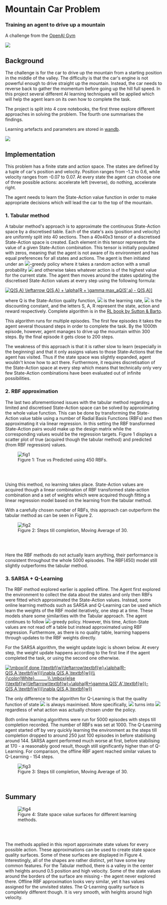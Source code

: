 # Mountain Car Problem
### Training an agent to drive up a mountain

A challenge from the [OpenAI Gym](https://gym.openai.com/envs/MountainCar-v0/) <br>

<img src='mountaincar.gif'>

## Background

The challenge is for the car to drive up the mountain from a starting position in the middle of the valley. The difficulty is that the car's engine is not powerful enough to drive straight up the mountain. Instead, the car needs to reverse back to gather the momentum before going up the hill full speed. In this project several different AI learning techniques will be applied which will help the agent learn on its own how to complete the task.

The project is split into 4 core notebooks, the first three explore different approaches in solving the problem. The fourth one summarises the findings.

Learning artefacts and parameters are stored in [wandb](https://wandb.ai/vinas/MountainCarProblem).

<img src='Plots/wandb.png'>

## Implementation

This problem has a finite state and action space. The states are defined by a tuple of car's position and velocity. Position ranges from -1.2 to 0.6, while velocity ranges from -0.07 to 0.07. At every state the agent can choose one of three possible actions: accelerate left (reverse), do nothing, accelerate right.

The agent needs to learn the State-Action value function in order to make appropriate decisions which will lead the car to the top of the mountain.


### 1. Tabular method

A tabular method's approach is to approximate the continuous State-Action space by a discretised table. Each of the state's axis (position and velocity) are uniformly split into 40 sections. Then a 40x40x3 tensor of a discretised State-Action space is created. Each element in this tensor represents the value of a given State-Action combination. This tensor is initially populated with zeros, meaning that the agent is not aware of its environment and has equal preferences for all states and actions. The agent is then initiated under an <img src="https://render.githubusercontent.com/render/math?math=\epsilon">-greedy policy where it takes a random action with a small probability <img src="https://render.githubusercontent.com/render/math?math=\epsilon"> and otherwise takes whatever action is of the highest value for the current state. The agent then moves around the states updating the discretised State-Action values at every step using the following formula:

<a href="https://www.codecogs.com/eqnedit.php?latex=Q(S,A)&space;\leftarrow&space;Q(S,A)&space;&plus;&space;\alpha[R&space;&plus;&space;\gamma&space;max_aQ(S',a)&space;-&space;Q(S,A)]" target="_blank"><img src="https://latex.codecogs.com/gif.latex?Q(S,A)&space;\leftarrow&space;Q(S,A)&space;&plus;&space;\alpha[R&space;&plus;&space;\gamma&space;max_aQ(S',a)&space;-&space;Q(S,A)]" title="Q(S,A) \leftarrow Q(S,A) + \alpha[R + \gamma max_aQ(S',a) - Q(S,A)]" /></a>

where Q is the State-Action quality function, <img src="https://render.githubusercontent.com/render/math?math=\alpha"> is the learning rate, <img src="https://render.githubusercontent.com/render/math?math=\gamma"> is the discounting constant, and the letters S, A, R represent the state, action and reward respectively. Complete algorithm is in the [RL book by Sutton & Barto](http://incompleteideas.net/book/RLbook2020.pdf).

This algorithm runs for multiple episodes. The first few episodes it takes the agent several thousand steps in order to complete the task. By the 1000th episode, however, agent manages to drive up the mountain within 300 steps. By the final episode it gets close to 200 steps.

The weakness of this approach is that it is rather slow to learn (especially in the beginning) and that it only assigns values to those State-Actions that the agent has visited. Thus if the state space was slightly expanded, agent wouldn't know how to act there. Furthermore, it requires discretisation of the State-Action space at every step which means that technically only very few State-Action combinations have been evaluated out of infinite possibilities. 


### 2. RBF approximation

The last two aforementioned issues with the tabular method regarding a limited and discretised State-Action space can be solved by approximating the whole value function. This can be done by transforming the State-Action value table using a number of Radial Basis Functions (RBFs) and then approximating it via linear regression. In this setting the RBF transformed State-Action pairs would make up the design matrix while the corresponding values would be the regression targets. Figure 1 displays a scatter plot of true (acquired though the tabular method) and predicted (from RBF regression) values.

<figure>
  <img src="./Plots/rbf_regression.png" alt="fig1"/>
  <figcaption>Figure 1: True vs Predicted using 450 RBFs.</figcaption>
</figure>
<br>
<br>

Using this method, no learning takes place. State-Action values are acquired though a linear combination of RBF transformed state-action combination and a set of weights which were acquired though fitting a linear regression model based on the learning from the tabular method.

With a carefully chosen number of RBFs, this approach can outperform the tabular method as can be seen in Figure 2.

<figure>
  <img src="./Plots/tabular_rbf.png" alt="fig2"/>
  <figcaption>Figure 2: Steps till completion, Moving Average of 30.</figcaption>
</figure>
<br>
<br>

Here the RBF methods do not actually learn anything, their performance is consistent throughout the whole 5000 episodes. The RBF(450) model still slightly outperforms the tabular method.


### 3. SARSA + Q-Learning

The  RBF method explored earlier is applied offline. The Agent first explored the environment to collect the data about the states and only then RBFs were fitted which approximated the State-Action values. Instead, some online learning methods such as SARSA and Q-Learning can be used which learn the weights of the RBF model iteratively, one step at a time. These models share some similarities with the Tabular approach. The agent continues to follow <img src="https://render.githubusercontent.com/render/math?math=\epsilon">-greedy policy. However, this time, Action-State values are not read off a table but instead approximated using RBF regression. Furthermore, as there is no quality table, learning happens through updates to the RBF weights directly.

For the SARSA algorithm, the weight update logic is shown below. At every step, the weight update
happens according to the first line if the agent completed the task, or using the second one otherwise.

<a href="https://www.codecogs.com/eqnedit.php?latex=\mbox{if&space;done&space;}\textbf{w}\leftarrow\textbf{w}&plus;\alpha(R-Q(S,A,\textbf{w}))\nabla&space;Q(S,A,\textbf{w})\\&space;{\color{White}..........}\,\mbox{else&space;}\textbf{w}\leftarrow\textbf{w}&plus;\alpha(R&plus;\gamma&space;Q(S',A',\textbf{w})-Q(S,A,\textbf{w}))\nabla&space;Q(S,A,\textbf{w})" target="_blank"><img src="https://latex.codecogs.com/gif.latex?\mbox{if&space;done&space;}\textbf{w}\leftarrow\textbf{w}&plus;\alpha(R-Q(S,A,\textbf{w}))\nabla&space;Q(S,A,\textbf{w})\\&space;{\color{White}..........}\,\mbox{else&space;}\textbf{w}\leftarrow\textbf{w}&plus;\alpha(R&plus;\gamma&space;Q(S',A',\textbf{w})-Q(S,A,\textbf{w}))\nabla&space;Q(S,A,\textbf{w})" title="\mbox{if done }\textbf{w}\leftarrow\textbf{w}+\alpha(R-Q(S,A,\textbf{w}))\nabla Q(S,A,\textbf{w})\\ {\color{White}..........}\,\mbox{else }\textbf{w}\leftarrow\textbf{w}+\alpha(R+\gamma Q(S',A',\textbf{w})-Q(S,A,\textbf{w}))\nabla Q(S,A,\textbf{w})" /></a>

The only difference to the algorithm for Q-Learning is that the quality function of state <img src="https://render.githubusercontent.com/render/math?math=S'"> is always maximised. More specifically, <img src="https://render.githubusercontent.com/render/math?math=Q(S',A',w)"> turns into <img src="https://render.githubusercontent.com/render/math?math=max_aQ(S',a,w)"> regardless of what action was actually chosen under the policy.

Both online learning algorithms were run for 5000 episodes with steps till completion recorded. The number of RBFs was set at 1000. The Q-Learning agent started off by very quickly learning the environment as the steps till completion dropped to around 250 just 100 episodes in before stabilising around 144. SARSA agent performed much worse at first, before stabilising at 170 - a reasonably good result, though still significantly higher than of Q-Learning. For comparison, the offline RBF agent reached similar values to Q-Learning - 154 steps.

<figure>
  <img src="./Plots/sarsa_ql.png" alt="fig3"/>
  <figcaption>Figure 3: Steps till completion, Moving Average of 30.</figcaption>
</figure>
<br>

## Summary

<figure>
  <img src="./Plots/loss_surfaces.png" alt="fig4"/>
  <figcaption>Figure 4: State space value surfaces for different learning methods.</figcaption>
</figure>
<br>
<br>

The methods applied in this report approximate state values for every possible action. These approximations can be used to create state space quality surfaces. Some of these surfaces are displayed in Figure 4. Interestingly, all of the shapes are rather distinct, yet have some key common features. For the Tabular method, there is a valley in the center with heights around 0.5 position and high velocity. Some of the state values around the borders of the surface are missing - the agent never explored there. Offline RBF approximation looks very similar, yet it has values assigned for the unvisited states. The Q-Learning quality surface is completely different though. It is very smooth, with heights around high velocity.